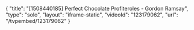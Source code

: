 {
    "title": "[1508440185] Perfect Chocolate Profiteroles - Gordon Ramsay",
    "type": "solo",
    "layout": "iframe-static",
    "videoId": "123179062",
    "url": "\/tvpembed\/123179062"
}